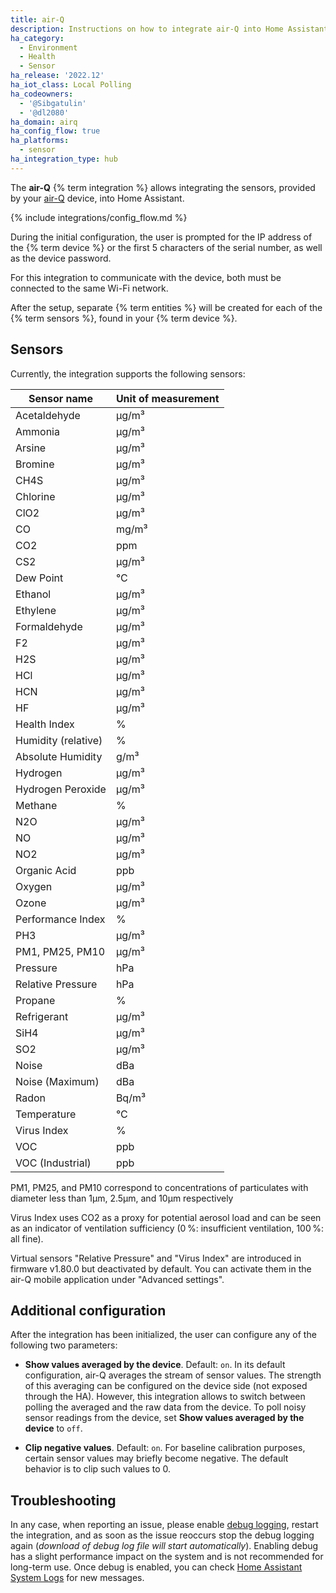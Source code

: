 ```yaml
---
title: air-Q
description: Instructions on how to integrate air-Q into Home Assistant
ha_category:
  - Environment
  - Health
  - Sensor
ha_release: '2022.12'
ha_iot_class: Local Polling
ha_codeowners:
  - '@Sibgatulin'
  - '@dl2080'
ha_domain: airq
ha_config_flow: true
ha_platforms:
  - sensor
ha_integration_type: hub
---
```


The **air-Q** {% term integration %} allows integrating the sensors, provided by your [air-Q](https://www.air-q.com/) device, into Home Assistant.

{% include integrations/config_flow.md %}

During the initial configuration, the user is prompted for the IP address of the {% term device %} or the first 5 characters of the serial number, as well as the device password.


For this integration to communicate with the device, both must be connected to the same Wi-Fi network.

After the setup, separate {% term entities %} will be created for each of the {% term sensors %}, found in your {% term device %}.

## Sensors

Currently, the integration supports the following sensors:

| Sensor name          | Unit of measurement |
|----------------------|---------------------|
| Acetaldehyde         | µg/m³               |
| Ammonia              | µg/m³               |
| Arsine               | µg/m³               |
| Bromine              | µg/m³               |
| CH4S                 | µg/m³               |
| Chlorine             | µg/m³               |
| ClO2                 | µg/m³               |
| CO                   | mg/m³               |
| CO2                  | ppm                 |
| CS2                  | µg/m³               |
| Dew Point            | °C                  |
| Ethanol              | µg/m³               |
| Ethylene             | µg/m³               |
| Formaldehyde         | µg/m³               |
| F2                   | µg/m³               |
| H2S                  | µg/m³               |
| HCl                  | µg/m³               |
| HCN                  | µg/m³               |
| HF                   | µg/m³               |
| Health Index         | %                   |
| Humidity (relative)  | %                   |
| Absolute Humidity    | g/m³                |
| Hydrogen             | µg/m³               |
| Hydrogen Peroxide    | µg/m³               |
| Methane              | %                   |
| N2O                  | µg/m³               |
| NO                   | µg/m³               |
| NO2                  | µg/m³               |
| Organic Acid         | ppb                 |
| Oxygen               | µg/m³               |
| Ozone                | µg/m³               |
| Performance Index    | %                   |
| PH3                  | µg/m³               |
| PM1, PM25, PM10      | µg/m³               |
| Pressure             | hPa                 |
| Relative Pressure    | hPa                 |
| Propane              | %                   |
| Refrigerant          | µg/m³               |
| SiH4                 | µg/m³               |
| SO2                  | µg/m³               |
| Noise                | dBa                 |
| Noise (Maximum)      | dBa                 |
| Radon                | Bq/m³               |
| Temperature          | °C                  |
| Virus Index          | %                   |
| VOC                  | ppb                 |
| VOC (Industrial)     | ppb                 |

PM1, PM25, and PM10 correspond to concentrations of particulates with diameter less than 1µm, 2.5µm, and 10µm respectively

Virus Index uses CO2 as a proxy for potential aerosol load and can be seen as an indicator of ventilation sufficiency (0 %: insufficient ventilation, 100 %: all fine).

Virtual sensors "Relative Pressure" and "Virus Index" are introduced in firmware v1.80.0 but deactivated by default. You can activate them in the air-Q mobile application under "Advanced settings".

## Additional configuration

After the integration has been initialized, the user can configure any of the following two parameters:

- **Show values averaged by the device**. Default: `on`. In its default configuration, air-Q averages the stream of sensor values. The strength of this averaging can be configured on the device side (not exposed through the HA). However, this integration allows to switch between polling the averaged and the raw data from the device. To poll noisy sensor readings from the device, set **Show values averaged by the device** to `off`.

- **Clip negative values**. Default: `on`. For baseline calibration purposes, certain sensor values may briefly become negative. The default behavior is to clip such values to 0.

## Troubleshooting

In any case, when reporting an issue, please enable [debug logging](/docs/configuration/troubleshooting/#debug-logs-and-diagnostics), restart the integration, and as soon as the issue reoccurs stop the debug logging again (_download of debug log file will start automatically_).
Enabling debug has a slight performance impact on the system and is not recommended for long-term use.
Once debug is enabled, you can check [Home Assistant System Logs](https://my.home-assistant.io/redirect/logs) for new messages.
